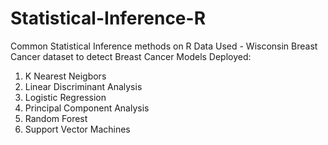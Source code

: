 # Statistical-Inference-R
Common Statistical Inference methods on R
Data Used - Wisconsin Breast Cancer dataset to detect Breast Cancer
Models Deployed:
1. K Nearest Neigbors
2. Linear Discriminant Analysis
3. Logistic Regression
4. Principal Component Analysis
5. Random Forest
6. Support Vector Machines
